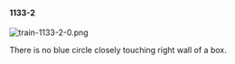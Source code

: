 #### 1133-2
![train-1133-2-0.png](https://github.com/lil-lab/nlvr/raw/master/nlvr/train/images/28/train-1133-2-0.png "train-1133-2-0.png")

There is no blue circle closely touching right wall of a box.
